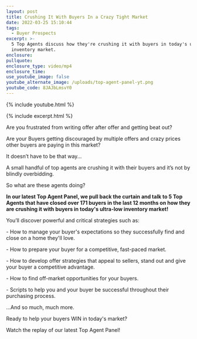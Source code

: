 ```yaml
---
layout: post
title: Crushing It With Buyers In a Crazy Tight Market
date: 2022-03-25 15:10:44
tags:
  - Buyer Prospects
excerpt: >-
  5 Top Agents discuss how they're crushing it with buyers in today's ultra-low
  inventory market.
enclosure:
pullquote:
enclosure_type: video/mp4
enclosure_time:
use_youtube_image: false
youtube_alternate_image: /uploads/top-agent-panel-yt.png
youtube_code: 8JAJbLmsvY0
---
```

{% include youtube.html %}

{% include excerpt.html %}

Are you frustrated from writing offer after offer and getting beat out?

Are your Buyers getting discouraged by multiple offers and crazy prices other buyers are paying in this market?

It doesn’t have to be that way...

A small handful of top agents are crushing it with their buyers and it’s not by blindly overbidding.

So what are these agents doing?

**In our latest Top Agent Panel, we pull back the curtain and talk to 5 Top Agents that have closed over 171 buyers in the last 12 months on how they are crushing it with buyers in today's ultra-low inventory market\!**

You’ll discover powerful and critical strategies such as:

\- How to manage your buyer's expectations so they successfully find and close on a home they'll love.

\- How to prepare your buyer for a competitive, fast-paced market.

\- How to develop offer strategies that appeal to sellers, stand out and give your buyer a competitive advantage.

\- How to find off-market opportunities for your buyers.

\- Scripts to help you and your buyer be successful throughout their purchasing process.

...And so much, much more.

Ready to help your buyers WIN in today's market?

Watch the replay of our latest Top Agent Panel\!
